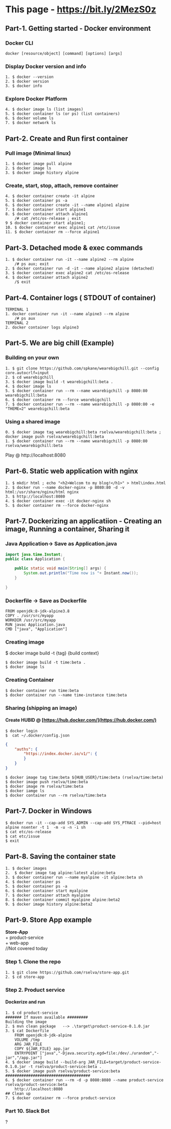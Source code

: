 # This page - https://bit.ly/2MezS0z
## Part-1. Getting started - Docker environment
### Docker CLI
```docker
docker [resource/object] [command] [options] [args]
```
### Display Docker version and info
```docker
1. $ docker --version
2. $ docker version
3. $ docker info
```
### Explore Docker Platform
```
4. $ docker image ls (list images)
5. $ docker container ls (or ps) (list containers)
6. $ docker volume ls
7. $ docker network ls 
```
## Part-2. Create and Run first container

### Pull image (Minimal linux)
```docker
1. $ docker image pull alpine
2. $ docker image ls
3. $ docker image history alpine
```
### Create, start, stop, attach, remove container
```docker
4. $ docker container create -it alpine 
5. $ docker container ps -a
6. $ docker container create -it --name alpine1 alpine
7. $ docker container start alpine1
8. $ docker container attach alpine1
	/# cat /etc/os-release ; exit
9 $ docker container start alpine1; 
10. $ docker container exec alpine1 cat /etc/issue 
11. $ docker container rm --force alpine1
```
## Part-3. Detached mode  & exec commands 
```
1. $ docker container run -it --name alpine2 --rm alpine
	/# ps aux; exit
2. $ docker container run -d -it --name alpine2 alpine (detached)
3. $ docker container exec alpine2 cat /etc/os-release
4. $ docker container attach alpine2
	/$ exit
``` 
## Part-4. Container logs ( STDOUT of container) 
```
TERMINAL 1
1. docker container run -it --name alpine3 --rm alpine
	/# ps aux
TERMINAL 2
2. docker container logs alpine3
```
## Part-5. We are big chill (Example)
### Building on your own
```
1. $ git clone https://github.com/spkane/wearebigchill.git --config core.autocrlf=input
2. $ cd wearebigchill
3. $ docker image build -t wearebigchill:beta .
4. $ docker image ls
5. $ docker container run --rm --name wearebigchill -p 8080:80  wearebigchill:beta
6. $ docker container rm --force wearebigchill
7. $ docker container run --rm --name wearebigchill -p 8080:80 -e "THEME=2" wearebigchill:beta
```
### Using a shared image 
```
0. $ docker image tag wearebigchill:beta rselva/wearebigchill:beta ; docker image push rselva/wearebigchill:beta 
1. $ docker container run --rm --name wearebigchill -p 8080:80 rselva/wearebigchill:beta
```
Play @ http://localhost:8080

## Part-6. Static web application with nginx
```
1. $ mkdir html ; echo "<h2>Welcom to my blog!</h1>" > html\index.html
2. $ docker run --name docker-nginx -p 8080:80 -d -v html:/usr/share/nginx/html nginx
3. $ http://localhost:8080
4. $ docker container exec -it docker-nginx sh
5. $ docker container rm --force docker-nginx
```

## Part-7. Dockerizing an applicatiion - Creating an image, Running a container, Sharing it
### Java Application-> Save as Application.java
```java
import java.time.Instant;
public class Application {

	public static void main(String[] args) {
		System.out.println("Time now is "+ Instant.now());
	}
	
}
```
### Dockerfile  -> Save as Dockerfile
```
FROM openjdk:8-jdk-alpine3.8
COPY . /usr/src/myapp
WORKDIR /usr/src/myapp
RUN javac Application.java
CMD ["java", "Application"]
```

### Creating image 
$ docker image build -t {tag} {build context}
```
$ docker image build -t time:beta .
$ docker image ls
```
### Creating Container
```
$ docker container run time:beta
$ docker container run --name time-instance time:beta
```
### Sharing (shipping an image)
#### Create HUBID @ [https://hub.docker.com/](https://hub.docker.com/)
```
$ docker login
$  cat ~/.docker/config.json
```
```json
{
    "auths": {
        "https://index.docker.io/v1/": {
        }
    }
}
```
```
$ docker image tag time:beta ${HUB_USER}/time:beta (rselva/time:beta)
$ docker image push rselva/time:beta 
$ docker image rm rselva/time:beta
$ docker iamge ls
$ docker container run --rm rselva/time:beta
```

## Part-7. Docker in Windows
```
$ docker run -it --cap-add SYS_ADMIN --cap-add SYS_PTRACE --pid=host alpine nsenter -t 1  -m -u -n -i sh
$ cat etc/os-release
$ cat etc/issue
$ exit
```
## Part-8. Saving the container state
```
1. $ docker images
2.  $ docker image tag alpine:latest alpine:beta
3. $ docker container run --name myalpine -it alpine:beta sh
4. $ docker container ps
5. $ docker container ps -a
6. $ docker container start myalpine
7. $ docker container attach myalpine
8. $ docker container commit myalpine alpine:beta2
9. $ docker image history alpine:beta2
```
## Part-9. Store App example 
**Store-App**<br>
	+ product-service<br>
	+ web-app <br> //Not covered today
	
### Step 1. Clone the repo 
```
1. $ git clone https://github.com/rselva/store-app.git
2. $ cd store-app
```
### Step 2. Product service
#### Dockerize and run
```
1. $ cd product-service
####### If maven available #########
Building the image 
2. $ mvn clean package   --> .\target\product-service-0.1.0.jar
3. $ cat Dockerfile
	FROM openjdk:8-jdk-alpine
	VOLUME /tmp
	ARG JAR_FILE
	COPY ${JAR_FILE} app.jar
	ENTRYPOINT ["java","-Djava.security.egd=file:/dev/./urandom","-jar","/app.jar"]
4. $ docker image build --build-arg JAR_FILE=target/product-service-0.1.0.jar -t rselva/product-service:beta . 
5. $ docker image push rselva/product-service:beta
#####################################
6. $ docker container run --rm -d -p 8080:8080 --name product-service rselva/product-service:beta
	http://localhost:8080
## Clean up
7. $ docker container rm --force product-service
```

### Part 10. Slack Bot
?
